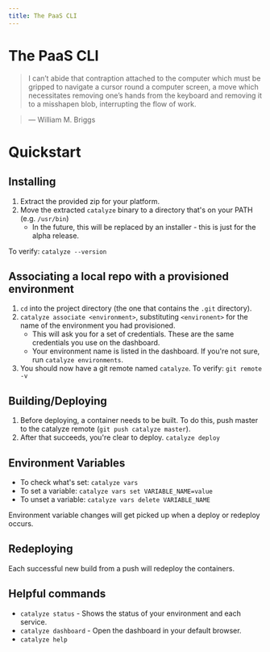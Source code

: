 ```yaml
---
title: The PaaS CLI
---
```

# The PaaS CLI

> I can’t abide that contraption attached to the computer which must be gripped to navigate a cursor round a computer screen, a move which necessitates removing one’s hands from the keyboard and removing it to a misshapen blob, interrupting the flow of work.

>   — William M. Briggs

# Quickstart

## Installing
1. Extract the provided zip for your platform.
2. Move the extracted `catalyze` binary to a directory that's on your PATH (e.g. `/usr/bin`)
    * In the future, this will be replaced by an installer - this is just for the alpha release.

To verify: `catalyze --version`

## Associating a local repo with a provisioned environment

1. `cd` into the project directory (the one that contains the `.git` directory).
2. `catalyze associate <environment>`, substituting `<environent>` for the name of the environment you had provisioned.
    * This will ask you for a set of credentials. These are the same credentials you use on the dashboard.
    * Your environment name is listed in the dashboard. If you're not sure, run `catalyze environments`.
3. You should now have a git remote named `catalyze`. To verify: `git remote -v`

## Building/Deploying
1. Before deploying, a container needs to be built. To do this, push master to the catalyze remote (`git push catalyze master`).
2. After that succeeds, you're clear to deploy. `catalyze deploy`

## Environment Variables
* To check what's set: `catalyze vars`
* To set a variable: `catalyze vars set VARIABLE_NAME=value`
* To unset a variable: `catalyze vars delete VARIABLE_NAME`

Environment variable changes will get picked up when a deploy or redeploy occurs.

## Redeploying
Each successful new build from a push will redeploy the containers.

## Helpful commands
* `catalyze status` - Shows the status of your environment and each service.
* `catalyze dashboard` - Open the dashboard in your default browser.
* `catalyze help`
